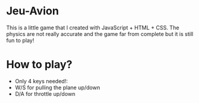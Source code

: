 # Jeu-Avion
 This is a little game that I created with JavaScript + HTML + CSS. The physics are not really accurate and the game far from complete but it is still fun to play!

# How to play?
- Only 4 keys needed!:
- W/S for pulling the plane up/down
- D/A for throttle up/down

